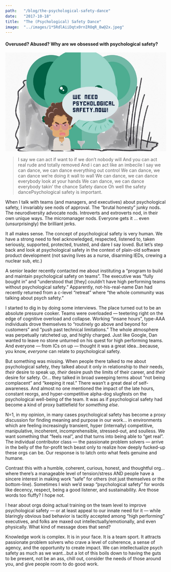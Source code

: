```yaml
---
path:	"/blog/the-psychological-safety-dance"
date:	"2017-10-18"
title:	"The (Psychological) Safety Dance"
image:	"../images/1*5RdlAiiDqtx0rnIROqR_8w@2x.jpeg"
---
```


#### Overused? Abused? Why are we obsessed with psychological safety?

![](../images/1*5RdlAiiDqtx0rnIROqR_8w@2x.jpeg)
> I say we can act if want to if we don’t nobody will
> And you can act real rude and totally removed
> And i can act like an imbecile
> I say we can dance, we can dance everything out control
> We can dance, we can dance we’re doing it wall to wall
> We can dance, we can dance everybody look at your hands
> We can dance, we can dance everybody takin’ the chance
> Safety dance
> Oh well the safety dancePsychological safety is important.

When I talk with teams (and managers, and executives) about psychological safety, I invariably see nods of approval. The “brutal honesty” junky nods. The neurodiversity advocate nods. Introverts and extroverts nod, in their own unique ways. The micromanager nods. Everyone gets it … even (unsurprisingly) the brilliant jerks.

It all makes sense. The concept of psychological safety is very human. We have a strong need to feel acknowledged, respected, listened to, taken seriously, supported, protected, trusted, and dare I say loved. But let’s step back and look at psychological safety in the context of plain-old software product development (not saving lives as a nurse, disarming IEDs, crewing a nuclear sub, etc.)

A senior leader recently contacted me about instituting a “program to build and maintain psychological safety on teams”. The executive was “fully bought in” and “understood that [they] couldn’t have high performing teams without psychological safety.” Apparently, not-his-real-name Dan had recently returned from a c-level “retreat” where “the whole community was talking about psych safety.”

I started to dig in by doing some interviews. The place turned out to be an absolute pressure cooker. Teams were overloaded — teetering right on the edge of cognitive overload and collapse. Working “insane hours”, type-AAA individuals drove themselves to “routinely go above and beyond for customers” and “push past technical limitations.” The whole atmosphere was perpetually ratcheted up, and highly charged. Just like Google, Dan wanted to leave no stone unturned on his quest for high performing teams. And everyone — from ICs on up — thought it was a great idea…because, you know, *everyone* can relate to psychological safety.

But something was missing. When people there talked to me about psychological safety, they talked about it only in relationship to *their* needs, *their* desire to speak up, *their* desire push the limits of their career, and *their* desire for safety. Or… they talked in broad sweeping terms about “not being complacent” and “keeping it real.” There wasn’t a great deal of self-awareness. And almost no one mentioned the impact of the late hours, constant reorgs, and hyper-competitive alpha-dog slugfests on the psychological well-being of the team. It was as if psychological safety had become a kind of proxy battlefield for *something else*.

N=1, in my opinion, in many cases psychological safety has become a proxy discussion for finding meaning and purpose in our work… in environments which are feeling increasingly transient, hyper (internally) competitive, manipulative, incoherent, incomprehensible, stressed-out, and soulless. We want something that “feels real”, and that turns into being able to “get real”. The individual contributor class — the passionate problem solvers — arrive in the belly of the for-profit tech beast only to realize how deeply fucked-up these orgs can be. Our response is to latch onto what feels genuine and humane.

Contrast this with a humble, coherent, curious, honest, and thoughtful org…where there’s a manageable level of tension/stress AND people have a sincere interest in making work “safe” for others (not just themselves or the bottom-line). Sometimes I wish we’d swap “psychological safety” for words like decency, respect, being a good listener, and sustainability. Are those words too fluffy? I hope not.

I hear about orgs doing actual training on the team level to improve psychological safety — or at least appeal to our innate need for it — while blaringly obvious bad behavior is tacitly accepted among “high performing” executives, and folks are maxed out intellectually/emotionally, and even physically. What kind of message does that send?

Knowledge work is complex. It is in your face. It is a team sport. It attracts passionate problem solvers who crave a level of coherence, a sense of agency, and the opportunity to create impact. We can intellectualize psych safety as much as we want…but a lot of this boils down to having the guts to be present, not be an ass, chill out, consider the needs of those around you, and give people room to do good work.

